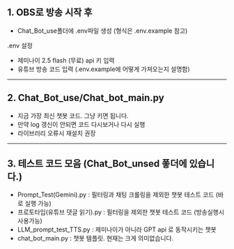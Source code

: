 ## 1. OBS로 방송 시작 후 
- Chat_Bot_use폴더에 .env파일 생성 (형식은 .env.example 참고)

.env 설정
- 제미나이 2.5 flash (무료) api 키 입력
- 유튜브 방송 코드 입력 (.env.example에 어떻게 가져오는지 설명함)

---

## 2. Chat_Bot_use/Chat_bot_main.py
- 지금 가장 최신 챗봇 코드. 그냥 키면 됩니다.
- 만약 log 갱신이 안되면 코드 다시보거나 다시 실행
- 라이브러리 오류시 재설치 권장

---

## 3. 테스트 코드 모음 (Chat_Bot_unsed 퐇더에 있습니다.)
- Prompt_Test(Gemini).py : 필터링과 채팅 크롤링을 제외한 챗봇 테스트 코드 (바로 실행 가능)
- 프로토타입(유튜브 댓글 읽기).py : 필터링을 제외한 챗봇 테스트 코드 (방송실행시 사용가능)
- LLM_prompt_test_TTS.py : 제미나이가 아니라 GPT api 로 동작시키는 챗봇
- chat_bot_main.py : 챗봇 템플릿. 현재는 크게 의미없습니다.
